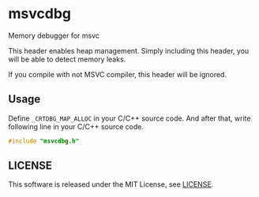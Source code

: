 msvcdbg
=======

Memory debugger for msvc

This header enables heap management.
Simply including this header, you will be able to detect memory leaks.

If you compile with not MSVC compiler, this header will be ignored.


## Usage

Define ```_CRTDBG_MAP_ALLOC``` in your C/C++ source code.
And after that, write following line in your C/C++ source code.

```c
#include "msvcdbg.h"
```


## LICENSE

This software is released under the MIT License, see [LICENSE](LICENSE).
